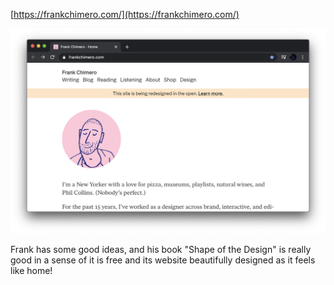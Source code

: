 [https://frankchimero.com/](https://frankchimero.com/)

![Frank's posts](https://github.com/aalliikk/Get-Things-Done/blob/master/sreenshots/Screen%20Shot%202020-01-31%20at%2012.25.00%20PM.png)

Frank has some good ideas, and his book "Shape of the Design" is really good in a sense of it is free and its website beautifully designed as it feels like home! 
